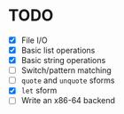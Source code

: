 # TODO
- [x] File I/O
- [x] Basic list operations
- [x] Basic string operations
- [ ] Switch/pattern matching
- [ ] `quote` and `unquote` sforms
- [x] `let` sform
- [ ] Write an x86-64 backend
